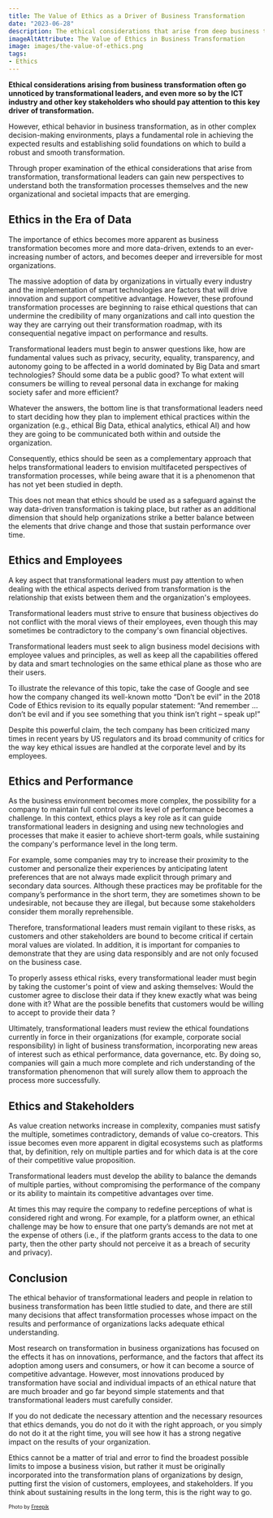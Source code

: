 ```yaml
---
title: The Value of Ethics as a Driver of Business Transformation
date: "2023-06-28"
description: The ethical considerations that arise from deep business transformation often go unnoticed by transformational leaders. However, ethical behavior in business transformation plays an increasingly important role, since it can provide new perspectives to understand both the transformation processes themselves and the new impacts that are emerging.
imageAltAttribute: The Value of Ethics in Business Transformation
image: images/the-value-of-ethics.png
tags:
- Ethics
---
```

**Ethical considerations arising from business transformation often go unnoticed by transformational leaders, and even more so by the ICT industry and other key stakeholders who should pay attention to this key driver of transformation.**

However, ethical behavior in business transformation, as in other complex decision-making environments, plays a fundamental role in achieving the expected results and establishing solid foundations on which to build a robust and smooth transformation.

Through proper examination of the ethical considerations that arise from transformation, transformational leaders can gain new perspectives to understand both the transformation processes themselves and the new organizational and societal impacts that are emerging.

## Ethics in the Era of Data
The importance of ethics becomes more apparent as business transformation becomes more and more data-driven, extends to an ever-increasing number of actors, and becomes deeper and irreversible for most organizations.

The massive adoption of data by organizations in virtually every industry and the implementation of smart technologies are factors that will drive innovation and support competitive advantage. However, these profound transformation processes are beginning to raise ethical questions that can undermine the credibility of many organizations and call into question the way they are carrying out their transformation roadmap, with its consequential negative impact on performance and results.

Transformational leaders must begin to answer questions like, how are fundamental values such as privacy, security, equality, transparency, and autonomy going to be affected in a world dominated by Big Data and smart technologies? Should some data be a public good? To what extent will consumers be willing to reveal personal data in exchange for making society safer and more efficient?

Whatever the answers, the bottom line is that transformational leaders need to start deciding how they plan to implement ethical practices within the organization (e.g., ethical Big Data, ethical analytics, ethical AI) and how they are going to be communicated both within and outside the organization.

Consequently, ethics should be seen as a complementary approach that helps transformational leaders to envision multifaceted perspectives of transformation processes, while being aware that it is a phenomenon that has not yet been studied in depth.

This does not mean that ethics should be used as a safeguard against the way data-driven transformation is taking place, but rather as an additional dimension that should help organizations strike a better balance between the elements that drive change and those that sustain performance over time.

## Ethics and Employees
A key aspect that transformational leaders must pay attention to when dealing with the ethical aspects derived from transformation is the relationship that exists between them and the organization's employees.

Transformational leaders must strive to ensure that business objectives do not conflict with the moral views of their employees, even though this may sometimes be contradictory to the company's own financial objectives.

Transformational leaders must seek to align business model decisions with employee values and principles, as well as keep all the capabilities offered by data and smart technologies on the same ethical plane as those who are their users.

To illustrate the relevance of this topic, take the case of Google and see how the company changed its well-known motto “Don’t be evil” in the 2018 Code of Ethics revision to its equally popular statement: “And remember … don’t be evil and if you see something that you think isn’t right – speak up!”

Despite this powerful claim, the tech company has been criticized many times in recent years by US regulators and its broad community of critics for the way key ethical issues are handled at the corporate level and by its employees.

## Ethics and Performance
As the business environment becomes more complex, the possibility for a company to maintain full control over its level of performance becomes a challenge. In this context, ethics plays a key role as it can guide transformational leaders in designing and using new technologies and processes that make it easier to achieve short-term goals, while sustaining the company's performance level in the long term.

For example, some companies may try to increase their proximity to the customer and personalize their experiences by anticipating latent preferences that are not always made explicit through primary and secondary data sources. Although these practices may be profitable for the company’s performance in the short term, they are sometimes shown to be undesirable, not because they are illegal, but because some stakeholders consider them morally reprehensible.

Therefore, transformational leaders must remain vigilant to these risks, as customers and other stakeholders are bound to become critical if certain moral values are violated. In addition, it is important for companies to demonstrate that they are using data responsibly and are not only focused on the business case.

To properly assess ethical risks, every transformational leader must begin by taking the customer's point of view and asking themselves: Would the customer agree to disclose their data if they knew exactly what was being done with it? What are the possible benefits that customers would be willing to accept to provide their data ?

Ultimately, transformational leaders must review the ethical foundations currently in force in their organizations (for example, corporate social responsibility) in light of business transformation, incorporating new areas of interest such as ethical performance, data governance, etc. By doing so, companies will gain a much more complete and rich understanding of the transformation phenomenon that will surely allow them to approach the process more successfully.

## Ethics and Stakeholders
As value creation networks increase in complexity, companies must satisfy the multiple, sometimes contradictory, demands of value co-creators. This issue becomes even more apparent in digital ecosystems such as platforms that, by definition, rely on multiple parties and for which data is at the core of their competitive value proposition.

Transformational leaders must develop the ability to balance the demands of multiple parties, without compromising the performance of the company or its ability to maintain its competitive advantages over time.

At times this may require the company to redefine perceptions of what is considered right and wrong. For example, for a platform owner, an ethical challenge may be how to ensure that one party’s demands are not met at the expense of others (i.e., if the platform grants access to the data to one party, then the other party should not perceive it as a breach of security and privacy).

## Conclusion
The ethical behavior of transformational leaders and people in relation to business transformation has been little studied to date, and there are still many decisions that affect transformation processes whose impact on the results and performance of organizations lacks adequate ethical understanding.

Most research on transformation in business organizations has focused on the effects it has on innovations, performance, and the factors that affect its adoption among users and consumers, or how it can become a source of competitive advantage. However, most innovations produced by transformation have social and individual impacts of an ethical nature that are much broader and go far beyond simple statements and that transformational leaders must carefully consider.

If you do not dedicate the necessary attention and the necessary resources that ethics demands, you do not do it with the right approach, or you simply do not do it at the right time, you will see how it has a strong negative impact on the results of your organization.

Ethics cannot be a matter of trial and error to find the broadest possible limits to impose a business vision, but rather it must be originally incorporated into the transformation plans of organizations by design, putting first the vision of customers, employees, and stakeholders. If you think about sustaining results in the long term, this is the right way to go.

<p style= "font-size:10px;">Photo by <a href="https://www.freepik.es/foto-gratis/naturaleza-muerta-que-ilustra-concepto-etica_26407570.htm#page=2&query=ethics&position=49&from_view=search&track=sph" target="_blank">Freepik</a></p>
